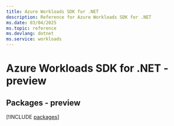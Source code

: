 ```yaml
---
title: Azure Workloads SDK for .NET
description: Reference for Azure Workloads SDK for .NET
ms.date: 03/04/2025
ms.topic: reference
ms.devlang: dotnet
ms.service: workloads
---
```

# Azure Workloads SDK for .NET - preview
## Packages - preview
[!INCLUDE [packages](workloads-index.md)]